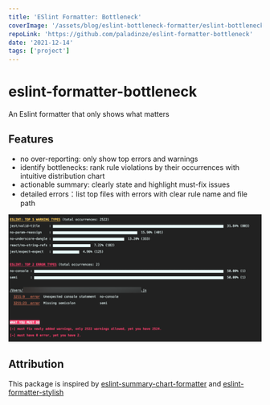 ```yaml
---
title: 'ESlint Formatter: Bottleneck'
coverImage: '/assets/blog/eslint-bottleneck-formatter/eslint-bottleneck-formatter.png'
repoLink: 'https://github.com/paladinze/eslint-formatter-bottleneck'
date: '2021-12-14'
tags: ['project']
---
```


# eslint-formatter-bottleneck

An Eslint formatter that only shows what matters

## Features
- no over-reporting: only show top errors and warnings
- identify bottlenecks: rank rule violations by their occurrences with intuitive distribution chart
- actionable summary: clearly state and highlight must-fix issues
- detailed errors：list top files with errors with clear rule name and file path

<img width="750" alt="formatter demo" src="https://github.com/paladinze/eslint-formatter-bottleneck/blob/main/screenshots/demo.png?raw=true">


## Attribution

This package is inspired by [eslint-summary-chart-formatter](https://www.npmjs.com/package/eslint-summary-chart-formatter) and [eslint-formatter-stylish
](https://www.npmjs.com/package/eslint-formatter-stylish)
